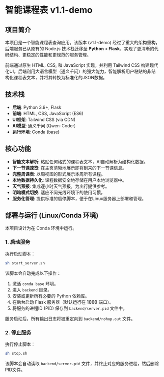 # 智能课程表 v1.1-demo

## 项目简介

本项目是一个智能课程表查询应用。该版本 (v1.1-demo) 经过了重大的架构重构，后端服务已从原有的 Node.js 技术栈迁移至 **Python + Flask**，实现了更清晰的代码结构、更稳定的性能和更规范的服务管理。

前端通过原生 HTML, CSS, 和 JavaScript 实现，并利用 Tailwind CSS 构建现代化UI。后端利用大语言模型（通义千问）的强大能力，智能解析用户粘贴的非结构化课程表文本，并将其转换为标准化的JSON数据。

## 技术栈

- **后端**: Python 3.9+, Flask
- **前端**: HTML, CSS, JavaScript (ES6)
- **UI框架**: Tailwind CSS (via CDN)
- **AI模型**: 通义千问 (Qwen-Coder)
- **运行环境**: Conda (base)

## 核心功能

- **智能文本解析**: 粘贴任何格式的课程表文本，AI自动解析为结构化数据。
- **下一节课速览**: 在主页清晰地展示即将到来的下一节课信息。
- **完整周课表**: 以周视图的形式展示本周所有课程。
- **本地数据持久化**: 课程数据安全地存储在用户本地浏览器中。
- **天气预报**: 集成逐小时天气预报，为出行提供参考。
- **明暗模式切换**: 适应不同光线环境下的使用习惯。
- **服务化管理**: 提供标准的启停脚本，便于在Linux服务器上部署和管理。

## 部署与运行 (Linux/Conda 环境)

本项目设计为在 Conda 环境中运行。

### 1. 启动服务

执行启动脚本：
```bash
sh start_server.sh
```
该脚本会自动完成以下操作：
1.  激活 `conda base` 环境。
2.  进入 `backend` 目录。
3.  安装或更新所有必要的 Python 依赖库。
4.  在后台启动 Flask 服务器（默认运行在 **1000** 端口）。
5.  将服务的进程ID (PID) 保存到 `backend/server.pid` 文件中。

服务启动后，所有输出日志将被重定向到 `backend/nohup.out` 文件。

### 2. 停止服务

执行停止脚本：
```bash
sh stop.sh
```
该脚本会自动读取 `backend/server.pid` 文件，并终止对应的服务进程，然后删除PID文件。
